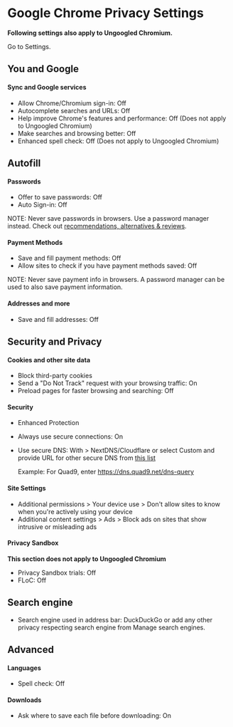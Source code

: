 # Google Chrome Privacy Settings

**Following settings also apply to Ungoogled Chromium.**

Go to Settings.



## You and Google

#### Sync and Google services
- Allow Chrome/Chromium sign-in: Off
- Autocomplete searches and URLs: Off
- Help improve Chrome's features and performance: Off (Does not apply to Ungoogled Chromium)
- Make searches and browsing better: Off
- Enhanced spell check: Off (Does not apply to Ungoogled Chromium)



## Autofill

#### Passwords
- Offer to save passwords: Off
- Auto Sign-in: Off

NOTE: Never save passwords in browsers. Use a password manager instead. Check out [recommendations, alternatives & reviews](https://github.com/the-weird-aquarian/privacy-settings#recommendations-alternatives--reviews).

#### Payment Methods
- Save and fill payment methods: Off
- Allow sites to check if you have payment methods saved: Off

NOTE: Never save payment info in browsers. A password manager can be used to also save payment information.

#### Addresses and more
- Save and fill addresses: Off



## Security and Privacy

#### Cookies and other site data
- Block third-party cookies
- Send a "Do Not Track" request with your browsing traffic: On
- Preload pages for faster browsing and searching: Off

#### Security
- Enhanced Protection
- Always use secure connections: On
- Use secure DNS: With > NextDNS/Cloudflare or select Custom and provide URL for other secure DNS from [this list](https://www.privacyguides.org/dns/)

  Example: For Quad9, enter https://dns.quad9.net/dns-query

#### Site Settings
- Additional permissions > Your device use > Don't allow sites to know when you're actively using your device
- Additional content settings > Ads > Block ads on sites that show intrusive or misleading ads

#### Privacy Sandbox
**This section does not apply to Ungoogled Chromium**
- Privacy Sandbox trials: Off
- FLoC: Off



## Search engine
- Search engine used in address bar: DuckDuckGo or add any other privacy respecting search engine from Manage search engines.



## Advanced

#### Languages
- Spell check: Off

#### Downloads
- Ask where to save each file before downloading: On